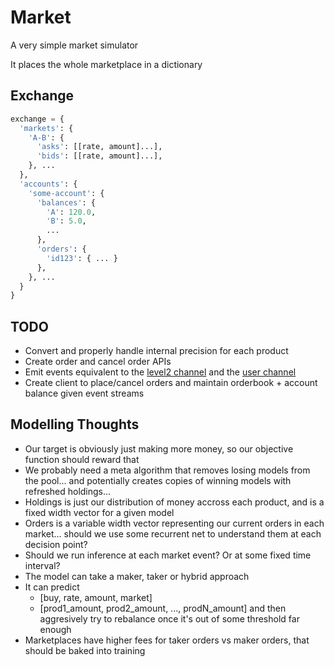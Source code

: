 # Market

A very simple market simulator

It places the whole marketplace in a dictionary

## Exchange

```python
exchange = {
  'markets': {
    'A-B': {
      'asks': [[rate, amount]...],
      'bids': [[rate, amount]...],
    }, ...
  },
  'accounts': {
    'some-account': {
      'balances': {
        'A': 120.0,
        'B': 5.0,
        ...
      },
      'orders': {
        'id123': { ... }
      },
    }, ...
  }
}
```

## TODO

- Convert and properly handle internal precision for each product
- Create order and cancel order APIs
- Emit events equivalent to the [level2 channel](https://docs.pro.coinbase.com/#the-level2-channel) and the [user channel](https://docs.pro.coinbase.com/#the-user-channel)
- Create client to place/cancel orders and maintain orderbook + account balance given event streams

## Modelling Thoughts

- Our target is obviously just making more money, so our objective function should reward that
- We probably need a meta algorithm that removes losing models from the pool... and potentially creates copies of winning models with refreshed holdings...
- Holdings is just our distribution of money accross each product, and is a fixed width vector for a given model
- Orders is a variable width vector representing our current orders in each market... should we use some recurrent net to understand them at each decision point?
- Should we run inference at each market event? Or at some fixed time interval?
- The model can take a maker, taker or hybrid approach
- It can predict
  - [buy, rate, amount, market]
  - [prod1_amount, prod2_amount, ..., prodN_amount] and then aggresively try to rebalance once it's out of some threshold far enough
- Marketplaces have higher fees for taker orders vs maker orders, that should be baked into training

